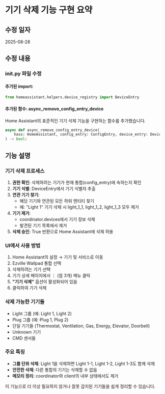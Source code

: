 # 기기 삭제 기능 구현 요약

## 수정 일자
2025-08-28

## 수정 내용

### __init__.py 파일 수정

#### 추가된 import:
```python
from homeassistant.helpers.device_registry import DeviceEntry
```

#### 추가된 함수: async_remove_config_entry_device
Home Assistant의 표준적인 기기 삭제 기능을 구현하는 함수를 추가했습니다.

```python
async def async_remove_config_entry_device(
    hass: HomeAssistant, config_entry: ConfigEntry, device_entry: DeviceEntry
) -> bool:
```

## 기능 설명

### 기기 삭제 프로세스
1. **권한 확인**: 삭제하려는 기기가 현재 통합(config_entry)에 속하는지 확인
2. **기기 식별**: DeviceEntry에서 기기 식별자 추출
3. **연관 기기 찾기**: 
   - 해당 기기와 연관된 모든 하위 엔티티 찾기
   - 예: "Light 1" 기기 삭제 시 light_1_1, light_1_2, light_1_3 모두 제거
4. **기기 제거**:
   - coordinator.devices에서 기기 정보 삭제
   - 발견된 기기 목록에서 제거
5. **삭제 승인**: True 반환으로 Home Assistant에 삭제 허용

### UI에서 사용 방법
1. Home Assistant의 설정 → 기기 및 서비스로 이동
2. Ezville Wallpad 통합 선택
3. 삭제하려는 기기 선택
4. 기기 상세 페이지에서 ⋮ (점 3개) 메뉴 클릭
5. **"기기 삭제"** 옵션이 활성화되어 있음
6. 클릭하여 기기 삭제

### 삭제 가능한 기기들
- Light 그룹 (예: Light 1, Light 2)
- Plug 그룹 (예: Plug 1, Plug 2)
- 단일 기기들 (Thermostat, Ventilation, Gas, Energy, Elevator, Doorbell)
- Unknown 기기
- CMD 센서들

### 주요 특징
- **그룹 단위 삭제**: Light 1을 삭제하면 Light 1-1, Light 1-2, Light 1-3도 함께 삭제
- **안전한 삭제**: 다른 통합의 기기는 삭제할 수 없음
- **메모리 정리**: coordinator와 client의 내부 상태에서도 제거

이 기능으로 더 이상 필요하지 않거나 잘못 감지된 기기들을 쉽게 정리할 수 있습니다.
